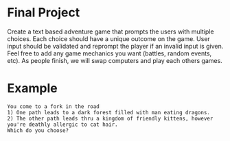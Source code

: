 # Final Project
Create a text based adventure game that prompts the users with multiple choices.  Each choice should
have a unique outcome on the game.  User input should be validated and reprompt the player if an 
invalid input is given. Feel free to add any game mechanics you want (battles, random events, etc). 
As people finish, we will swap computers and play each others games.

# Example
```text
You come to a fork in the road
1) One path leads to a dark forest filled with man eating dragons.
2) The other path leads thru a kingdom of friendly kittens, however you're deathly allergic to cat hair.
Which do you choose?
```